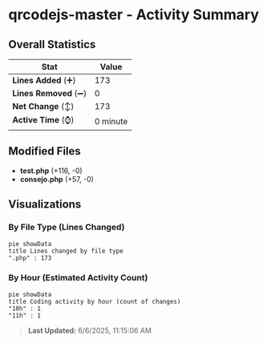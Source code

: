 # qrcodejs-master - Activity Summary 

## Overall Statistics

| Stat                   | Value                                                             |
| ---------------------- | ----------------------------------------------------------------- |
| **Lines Added** (➕)   | 173                                          |
| **Lines Removed** (➖) | 0                                        |
| **Net Change** (↕)    | 173                |
| **Active Time** (⌚)   | 0 minute |


## Modified Files
- **test.php** (+116, -0)
- **consejo.php** (+57, -0)

## Visualizations

### By File Type (Lines Changed)

```mermaid
pie showData
title Lines changed by file type
".php" : 173
```

### By Hour (Estimated Activity Count)

```mermaid
pie showData
title Coding activity by hour (count of changes)
"10h" : 1
"11h" : 1
```


> **Last Updated:** 6/6/2025, 11:15:06 AM